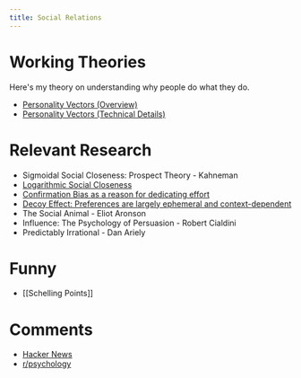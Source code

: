 ```yaml
---
title: Social Relations
---
```


# Working Theories

Here's my theory on understanding why people do what they do.

* [Personality Vectors (Overview)](https://www.yangvincent.com/resources/personality-vectors/)
* [Personality Vectors (Technical Details)](https://www.yangvincent.com/resources/personality-vectors-2/)

# Relevant Research
* Sigmoidal Social Closeness: Prospect Theory - Kahneman
* [Logarithmic Social Closeness](https://psycnet.apa.org/record/1982-01296-001)
* [Confirmation Bias as a reason for dedicating effort](https://psycnet.apa.org/buy/2009-09537-004)
* [Decoy Effect: Preferences are largely ephemeral and context-dependent](https://en.wikipedia.org/wiki/Decoy_effect)
* The Social Animal - Eliot Aronson
* Influence: The Psychology of Persuasion - Robert Cialdini
* Predictably Irrational - Dan Ariely

# Funny
* [[Schelling Points]]

# Comments
* [Hacker News](https://news.ycombinator.com/item?id=23474644)
* [r/psychology](https://www.reddit.com/r/psychology/comments/h05n0j/personality_vectors_a_framework_for_explaining/)
